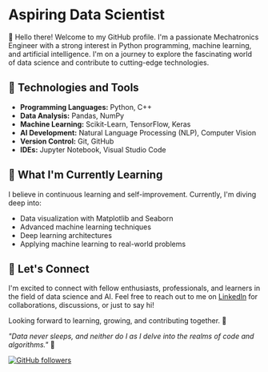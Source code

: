 # Aspiring Data Scientist

👋 Hello there! Welcome to my GitHub profile. I'm a passionate Mechatronics Engineer with a strong interest in Python programming, machine learning, and artificial intelligence. I'm on a journey to explore the fascinating world of data science and contribute to cutting-edge technologies. 

## 🔧 Technologies and Tools

- **Programming Languages:** Python, C++
- **Data Analysis:** Pandas, NumPy
- **Machine Learning:** Scikit-Learn, TensorFlow, Keras
- **AI Development:** Natural Language Processing (NLP), Computer Vision
- **Version Control:** Git, GitHub
- **IDEs:** Jupyter Notebook, Visual Studio Code

## 🌱 What I'm Currently Learning

I believe in continuous learning and self-improvement. Currently, I'm diving deep into:

- Data visualization with Matplotlib and Seaborn
- Advanced machine learning techniques
- Deep learning architectures
- Applying machine learning to real-world problems


## 🤝 Let's Connect

I'm excited to connect with fellow enthusiasts, professionals, and learners in the field of data science and AI. Feel free to reach out to me on [LinkedIn](https://www.linkedin.com/in/aravinth-b) for collaborations, discussions, or just to say hi!

Looking forward to learning, growing, and contributing together. 🚀

_"Data never sleeps, and neither do I as I delve into the realms of code and algorithms."_ 🌟

[![GitHub followers](https://img.shields.io/github/followers/yourusername?label=Follow&style=social)](https://github.com/aravinth2k)
